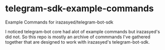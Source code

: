 # telegram-sdk-example-commands
Example Commands for irazasyed/telegram-bot-sdk

I noticed telegram-bot core had alot of example commands but irazasyed's did not.  So this
repo is mostly an archive of commmands I've gathered together that are designed to work with
irazasyed's telegram-bot-sdk.

